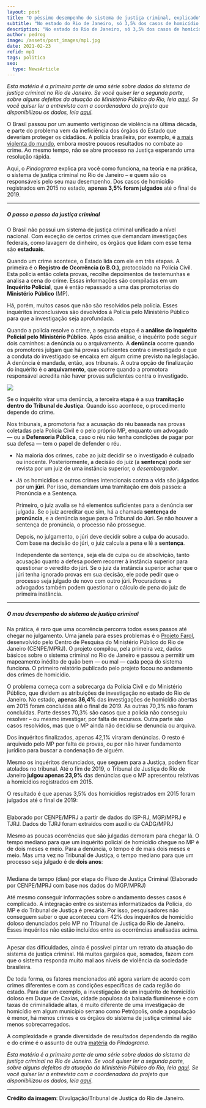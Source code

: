```yaml
---
layout: post
title: "O péssimo desempenho do sistema de justiça criminal, explicado"
subtitle: "No estado do Rio de Janeiro, só 3,5% dos casos de homicídio são julgados"
description: "No estado do Rio de Janeiro, só 3,5% dos casos de homicídio são julgados"
author: pedrog
image: /assets/post_images/mp1.jpg
date: 2021-02-23
refid: mp1
tags: politica
seo:
  type: NewsArticle
---
```


<p><em>Esta matéria é a primeira parte de uma série sobre dados do sistema de justiça criminal no Rio de Janeiro. Se você quiser ler a segunda parte, sobre alguns defeitos da atuação do Ministério Público do Rio, leia <a href="/2021/02/23/mp2.html">aqui</a>. Se você quiser ler a entrevista com a coordenadora do projeto que disponibilizou os dados, leia <a href="/2021/02/23/mp3.html">aqui</a>.</em></p>
<p>O Brasil passou por um aumento vertiginoso de violência na última década, e parte do problema vem da ineficiência dos órgãos do Estado que deveriam proteger os cidadãos. A polícia brasileira, por exemplo, é <a href="https://piaui.folha.uol.com.br/policia-que-mais-mata/">a mais violenta do mundo</a>, embora mostre poucos resultados no combate ao crime. Ao mesmo tempo, não se abre processo na Justiça esperando uma resolução rápida.</p>
<p>Aqui, o <em>Pindograma</em> explica pra você como funciona, na teoria e na prática, o sistema de justiça criminal no Rio de Janeiro – e quem são os responsáveis pelo seu mau desempenho. Dos casos de homicídio registrados em 2015 no estado, <strong>apenas 3,5% foram julgados</strong> até o final de 2019.</p>
<div id="o-passo-a-passo-da-justiça-criminal" class="section level5">
<hr style="width:100%;"/>
<h5>O passo a passo da justiça criminal</h5>
<p>O Brasil não possui um sistema de justiça criminal unificado a nível nacional. Com exceção de certos crimes que demandam investigações federais, como lavagem de dinheiro, os órgãos que lidam com esse tema são <strong>estaduais</strong>.</p>
<p>Quando um crime acontece, o Estado lida com ele em três etapas. A primeira é o <strong>Registro de Ocorrência (o B.O.)</strong>, protocolado na Polícia Civil. Esta polícia então coleta provas, recolhe depoimentos de testemunhas e analisa a cena do crime. Essas informações são compiladas em um <strong>Inquérito Policial</strong>, que é então repassado a uma das promotorias do <strong>Ministério Público</strong> (MP).</p>
<p>Há, porém, muitos casos que não são resolvidos pela polícia. Esses inquéritos inconclusivos são devolvidos à Polícia pelo Ministério Público para que a investigação seja aprofundada.</p>
<p>Quando a polícia resolve o crime, a segunda etapa é a <strong>análise do Inquérito Policial pelo Ministério Público</strong>. Após essa análise, o inquérito pode seguir dois caminhos: a denúncia ou o arquivamento. A <strong>denúncia</strong> ocorre quando os promotores julgam que há provas suficientes contra o investigado e que a conduta do investigado se encaixa em algum crime previsto na legislação. A denúncia é mandada, então, aos tribunais. A outra opção de finalização do inquérito é o <strong>arquivamento</strong>, que ocorre quando a promotora responsável acredita não haver provas suficientes contra o investigado.</p>
<p><img style="max-height: 750px;" src="/assets/post_images/mp1/fluxograma.png" /></p>
<p>Se o inquérito virar uma denúncia, a terceira etapa é a sua <strong>tramitação dentro do Tribunal de Justiça</strong>. Quando isso acontece, o procedimento depende do crime.</p>
<p>Nos tribunais, a promotoria faz a acusação do réu baseada nas provas coletadas pela Polícia Civil e o pelo próprio MP, enquanto um advogado — ou a <strong>Defensoria Pública</strong>, caso o réu não tenha condições de pagar por sua defesa — tem o papel de defender o réu.</p>
<ul>
<li><p>Na maioria dos crimes, cabe ao juiz decidir se o investigado é culpado ou inocente. Posteriormente, a decisão do juiz (a <strong>sentença</strong>) pode ser revista por um juiz de uma instância superior, o <em>desembargador</em>.</p></li>
<li><p>Já os homicídios e outros crimes intencionais contra a vida são julgados por um <strong>júri</strong>. Por isso, demandam uma tramitação em dois passos: a Pronúncia e a Sentença.</p>
<p>Primeiro, o juiz avalia se há elementos suficientes para a denúncia ser julgada. Se o juiz acreditar que sim, há a chamada <strong>sentença de pronúncia</strong>, e a denúncia segue para o Tribunal do Júri. Se não houver a sentença de pronúncia, o processo não prossegue.</p>
<p>Depois, no julgamento, o júri deve decidir sobre a culpa do acusado. Com base na decisão do júri, o juiz calcula a pena e lê a <strong>sentença</strong>.</p>
<p>Independente da sentença, seja ela de culpa ou de absolvição, tanto acusação quanto a defesa podem recorrer à instância superior para questionar o veredito do júri. Se o juiz da instância superior achar que o júri tenha ignorado provas em sua decisão, ele pode pedir que o processo seja julgado de novo com outro júri. Procuradores e advogados também podem questionar o cálculo de pena do juiz de primeira instância.</p></li>
</ul>
</div>
<div id="o-mau-desempenho-do-sistema-de-justiça-criminal" class="section level5">
<hr style="width:100%;"/>
<h5>O mau desempenho do sistema de justiça criminal</h5>
<p>Na prática, é raro que uma ocorrência percorra todos esses passos até chegar no julgamento. Uma janela para esses problemas é o <a href="https://ierbb.mprj.mp.br/ci/Caderno_IERBB_Projeto_Farol_Luz_Sobre_as_Promotorias.pdf">Projeto Farol</a>, desenvolvido pelo Centro de Pesquisa do Ministério Público do Rio de Janeiro (CENPE/MPRJ). O projeto compilou, pela primeira vez, dados básicos sobre o sistema criminal no Rio de Janeiro e passou a permitir um mapeamento inédito de quão bem — ou mal — cada peça do sistema funciona. O primeiro relatório publicado pelo projeto focou no andamento dos crimes de homicídio.</p>
<p>O problema começa com a sobrecarga da Polícia Civil e do Ministério Público, que dividem as atribuições de investigação no estado do Rio de Janeiro. No estado, <strong>apenas 36,4%</strong> das investigações de homicídio abertas em 2015 foram concluídas até o final de 2019. As outras 70,3% não foram concluídas. Parte desses 70,3% são casos que a polícia não conseguiu resolver – ou mesmo investigar, por falta de recursos. Outra parte são casos resolvidos, mas que o MP ainda não decidiu se denuncia ou arquiva.</p>
<p>Dos inquéritos finalizados, apenas 42,1% viraram denúncias. O resto é arquivado pelo MP por falta de provas, ou por não haver fundamento jurídico para buscar a condenação de alguém.</p>
<p>Mesmo os inquéritos denunciados, que seguem para a Justiça, podem ficar atolados no tribunal. Até o fim de 2019, o Tribunal de Justiça do Rio de Janeiro <strong>julgou apenas 23,9%</strong> das denúncias que o MP apresentou relativas a homicídios registrados em 2015.</p>
<p>O resultado é que apenas 3,5% dos homicídios registrados em 2015 foram julgados até o final de 2019:</p>
<div class="figure">
<img style="max-height: 1000px;" src="/assets/post_images/mp1/cenpe-fluxograma.png" alt="" />
<p class="caption">Elaborado por CENPE/MPRJ a partir de dados do ISP-RJ, MGP/MPRJ e TJRJ. Dados do TJRJ foram extraídos com auxílio da CADG/MPRJ</p>
</div>
<p>Mesmo as poucas ocorrências que são julgadas demoram para chegar lá. O tempo mediano para que um inquérito policial de homicídio chegue no MP é de dois meses e meio. Para a denúncia, o tempo é de mais dois meses e meio. Mas uma vez no Tribunal de Justiça, o tempo mediano para que um processo seja julgado é de <strong>dois anos</strong>:</p>
<div class="figure">
<img style="max-height: 1000px;" src="/assets/post_images/mp1/cenpe-tempo.png" alt="" />
<p class="caption">Mediana de tempo (dias) por etapa do Fluxo de Justiça Criminal (Elaborado por CENPE/MPRJ com base nos dados do MGP/MPRJ)</p>
</div>
<p>Até mesmo conseguir informações sobre o andamento desses casos é complicado. A integração entre os sistemas informatizados da Polícia, do MP e do Tribunal de Justiça é precária. Por isso, pesquisadores não conseguem saber o que aconteceu com 42% dos inquéritos de homicídio doloso denunciados pelo MP no Tribunal de Justiça do Rio de Janeiro. Esses inquéritos não estão incluídos entre as ocorrências analisadas acima.</p>
<hr style="width:100%;"/>
<p>Apesar das dificuldades, ainda é possível pintar um retrato da atuação do sistema de justiça criminal. Há muitos gargalos que, somados, fazem com que o sistema responda muito mal aos níveis de violência da sociedade brasileira.</p>
<p>De toda forma, os fatores mencionados até agora variam de acordo com crimes diferentes e com as condições específicas de cada região do estado. Para dar um exemplo, a investigação de um inquérito de homicídio doloso em Duque de Caxias, cidade populosa da baixada fluminense e com taxas de criminalidade altas, é muito diferente de uma investigação de homicídio em algum município serrano como Petrópolis, onde a população é menor, há menos crimes e os órgãos do sistema de justiça criminal são menos sobrecarregados.</p>
<p>A complexidade e grande diversidade de resultados dependendo da região e do crime é o assunto de outra <a href="/2021/02/23/mp2.html">matéria</a> do <em>Pindograma</em>.</p>
<p><em>Esta matéria é a primeira parte de uma série sobre dados do sistema de justiça criminal no Rio de Janeiro. Se você quiser ler a segunda parte, sobre alguns defeitos da atuação do Ministério Público do Rio, leia <a href="/2021/02/23/mp2.html">aqui</a>. Se você quiser ler a entrevista com a coordenadora do projeto que disponibilizou os dados, leia <a href="/2021/02/23/mp3.html">aqui</a>.</em></p>

<hr style="width:100%;"/>
<p><strong>Crédito da imagem</strong>: Divulgação/Tribunal de Justiça do Rio de Janeiro.</p>
</div>
